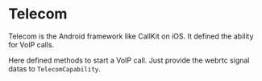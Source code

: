 # Telecom

Telecom is the Android framework like CallKit on iOS. It defined the ability for VoIP calls.

Here defined methods to start a VoIP call. Just provide the webrtc signal datas to `TelecomCapability`.
